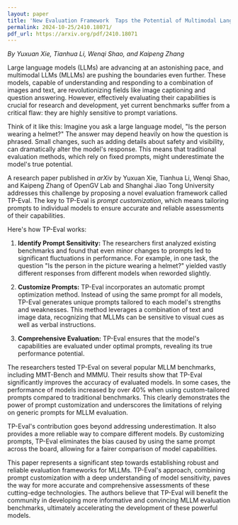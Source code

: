 ```yaml
---
layout: paper
title: 'New Evaluation Framework  Taps the Potential of Multimodal Language Models'
permalink: 2024-10-25/2410.18071/
pdf_url: https://arxiv.org/pdf/2410.18071
---
```

 
*By Yuxuan Xie, Tianhua Li, Wenqi Shao, and Kaipeng Zhang*

Large language models (LLMs) are advancing at an astonishing pace, and multimodal LLMs (MLLMs) are pushing the boundaries even further.  These models, capable of understanding and responding to a combination of images and text, are revolutionizing fields like image captioning and question answering. However, effectively evaluating their capabilities is crucial for research and development, yet current benchmarks suffer from a critical flaw: they are highly sensitive to prompt variations.

Think of it like this:  Imagine you ask a large language model, "Is the person wearing a helmet?"  The answer may depend heavily on how the question is phrased.  Small changes, such as adding details about safety and visibility, can dramatically alter the model's response.  This means that traditional evaluation methods, which rely on fixed prompts, might underestimate the model's true potential.

A research paper published in *arXiv* by Yuxuan Xie, Tianhua Li, Wenqi Shao, and Kaipeng Zhang of OpenGV Lab and Shanghai Jiao Tong University addresses this challenge by proposing a novel evaluation framework called TP-Eval.  The key to TP-Eval is *prompt customization*,  which means tailoring prompts to individual models to ensure accurate and reliable assessments of their capabilities.

Here's how TP-Eval works:

1. **Identify Prompt Sensitivity:** The researchers first analyzed existing benchmarks and found that even minor changes to prompts led to significant fluctuations in performance.  For example, in one task, the question "Is the person in the picture wearing a helmet?" yielded vastly different responses from different models when reworded slightly.

2. **Customize Prompts:**  TP-Eval incorporates an automatic prompt optimization method.  Instead of using the same prompt for all models, TP-Eval generates unique prompts tailored to each model's strengths and weaknesses.  This method leverages a combination of text and image data, recognizing that MLLMs can be sensitive to visual cues as well as verbal instructions.

3. **Comprehensive Evaluation:** TP-Eval ensures that the model's capabilities are evaluated under optimal prompts, revealing its true performance potential.  

The researchers tested TP-Eval on several popular MLLM benchmarks, including MMT-Bench and MMMU.  Their results show that TP-Eval significantly improves the accuracy of evaluated models.  In some cases,  the performance of models increased by over 40% when using custom-tailored prompts compared to traditional benchmarks.  This clearly demonstrates the power of prompt customization and underscores the limitations of relying on generic prompts for MLLM evaluation.

TP-Eval's contribution goes beyond addressing underestimation.  It also provides a more reliable way to compare different models.  By customizing prompts, TP-Eval eliminates the bias caused by using the same prompt across the board, allowing for a fairer comparison of model capabilities. 

This paper represents a significant step towards establishing robust and reliable evaluation frameworks for MLLMs.  TP-Eval's approach, combining prompt customization with a deep understanding of model sensitivity,  paves the way for more accurate and comprehensive assessments of these cutting-edge technologies.  The authors believe that TP-Eval will benefit the community in developing more informative and convincing MLLM evaluation benchmarks, ultimately accelerating the development of these powerful models. 
